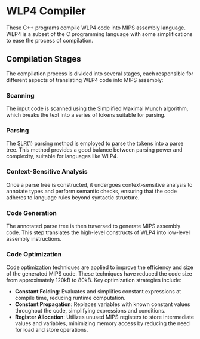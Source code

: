 # WLP4 Compiler

These C++ programs compile WLP4 code into MIPS assembly language. WLP4 is a subset of the C programming language with some simplifications to ease the process of compilation.

## Compilation Stages

The compilation process is divided into several stages, each responsible for different aspects of translating WLP4 code into MIPS assembly:

### Scanning
The input code is scanned using the Simplified Maximal Munch algorithm, which breaks the text into a series of tokens suitable for parsing.

### Parsing
The SLR(1) parsing method is employed to parse the tokens into a parse tree. This method provides a good balance between parsing power and complexity, suitable for languages like WLP4.

### Context-Sensitive Analysis
Once a parse tree is constructed, it undergoes context-sensitive analysis to annotate types and perform semantic checks, ensuring that the code adheres to language rules beyond syntactic structure.

### Code Generation
The annotated parse tree is then traversed to generate MIPS assembly code. This step translates the high-level constructs of WLP4 into low-level assembly instructions.

### Code Optimization
Code optimization techniques are applied to improve the efficiency and size of the generated MIPS code. These techniques have reduced the code size from approximately 120kB to 80kB. Key optimization strategies include:

- **Constant Folding**: Evaluates and simplifies constant expressions at compile time, reducing runtime computation.
- **Constant Propagation**: Replaces variables with known constant values throughout the code, simplifying expressions and conditions.
- **Register Allocation**: Utilizes unused MIPS registers to store intermediate values and variables, minimizing memory access by reducing the need for load and store operations.

